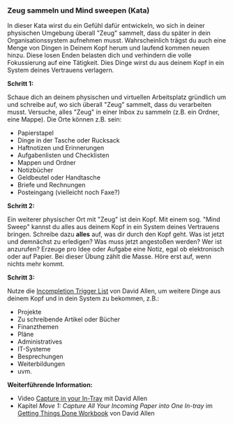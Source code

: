 ### Zeug sammeln und Mind sweepen (Kata)

In dieser Kata wirst du ein Gefühl dafür entwickeln, wo sich in deiner physischen Umgebung überall "Zeug" sammelt, dass du später in dein Organisationssystem aufnehmen musst. Wahrscheinlich trägst du auch eine Menge von Dingen in Deinem Kopf herum und laufend kommen neuen hinzu. Diese losen Enden belasten dich und verhindern die volle Fokussierung auf eine Tätigkeit. Dies Dinge wirst du aus deinem Kopf in ein System deines Vertrauens verlagern.



**Schritt 1:**

Schaue dich an deinem physischen und virtuellen Arbeitsplatz gründlich um und schreibe auf, wo sich überall "Zeug" sammelt, dass du verarbeiten musst. Versuche, alles "Zeug" in einer Inbox zu sammeln (z.B. ein Ordner, eine Mappe). Die Orte können z.B. sein:

* Papierstapel
* Dinge in der Tasche oder Rucksack
* Haftnotizen und Erinnerungen
* Aufgabenlisten und Checklisten
* Mappen und Ordner
* Notizbücher
* Geldbeutel oder Handtasche
* Briefe und Rechnungen
* Posteingang (vielleicht noch Faxe?)



**Schritt 2:**

Ein weiterer physischer Ort mit "Zeug" ist dein Kopf. Mit einem sog. "Mind Sweep" kannst du alles aus deinem Kopf in ein System deines Vertrauens bringen. Schreibe dazu **alles** auf, was dir durch den Kopf geht. Was ist jetzt und demnächst zu erledigen? Was muss jetzt angestoßen werden? Wer ist anzurufen? Erzeuge pro Idee oder Aufgabe eine Notiz, egal ob elektronisch oder auf Papier. Bei dieser Übung zählt die Masse. Höre erst auf, wenn nichts mehr kommt.



**Schritt 3:**

Nutze die [Incompletion Trigger List](https://gettingthingsdone.com/wp-content/uploads/2014/10/Mind_Sweep_Trigger_List.pdf) von David Allen, um weitere Dinge aus deinem Kopf und in dein System zu bekommen, z.B.:

* Projekte
* Zu schreibende Artikel oder Bücher
* Finanzthemen
* Pläne
* Administratives
* IT-Systeme
* Besprechungen
* Weiterbildungen
* uvm.



**Weiterführende Information:**

* Video [Capture in your In-Tray](https://gettingthingsdone.com/insights/capture-into-your-in-tray) mit David Allen
* Kapitel *Move 1: Capture All Your Incoming Paper into One In-tray* im [Getting Things Done Workbook](https://amzn.to/3wXiftE) von David Allen
